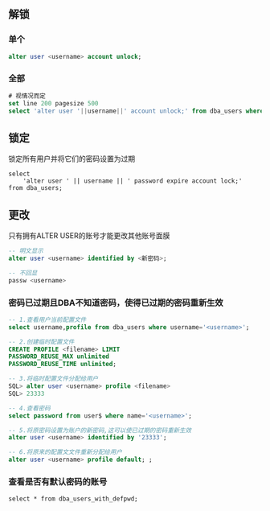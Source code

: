 

## 解锁

### 单个

```sql
alter user <username> account unlock;
```

### 全部

```sql
# 视情况而定
set line 200 pagesize 500
select 'alter user '||username||' account unlock;' from dba_users where lock_date is not null;
```

## 锁定

锁定所有用户并将它们的密码设置为过期

```shell
select
	'alter user ' || username || ' password expire account lock;'
from dba_users;
```

## 更改

只有拥有ALTER USER的账号才能更改其他账号面膜

```sql
-- 明文显示
alter user <username> identified by <新密码>;

-- 不回显
passw <username>
```

### 密码已过期且DBA不知道密码，使得已过期的密码重新生效

```sql
-- 1.查看用户当前配置文件
select username,profile from dba_users where username='<username>';

-- 2.创建临时配置文件
CREATE PROFILE <filename> LIMIT
PASSWORD_REUSE_MAX unlimited
PASSWORD_REUSE_TIME unlimited;

-- 3.将临时配置文件分配给用户
SQL> alter user <username> profile <filename>
SQL> 23333

-- 4.查看密码
select password from user$ where name='<username>';

-- 5.将原密码设置为账户的新密码,这可以使已过期的密码重新生效
alter user <username> identified by '23333';

-- 6.将原来的配置文文件重新分配给用户
alter user <username> profile default; ;
```

### 查看是否有默认密码的账号

```shell
select * from dba_users_with_defpwd;
```

